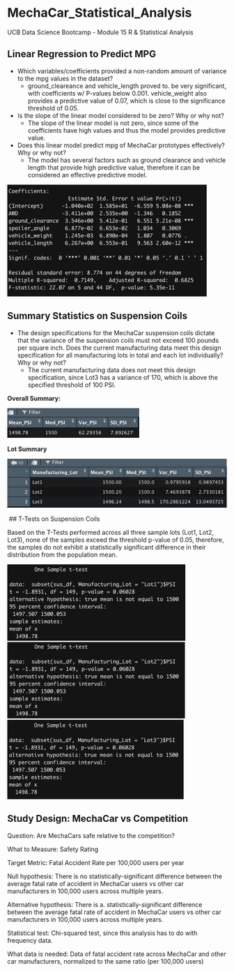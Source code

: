 # MechaCar_Statistical_Analysis
UCB Data Science Bootcamp - Module 15 R &amp; Statistical Analysis


## Linear Regression to Predict MPG
* Which variables/coefficients provided a non-random amount of variance to the mpg values in the dataset?
    - ground_cleareance and vehicle_length proved to. be very significant, with coefficients w/ P-values below 0.001. vehicle_weight also provides a predictive value of 0.07, which is close to the significance threshold of 0.05.
* Is the slope of the linear model considered to be zero? Why or why not?
    * The slope of the linear model is not zero, since some of the coefficients have high values and thus the model provides predictive value.
* Does this linear model predict mpg of MechaCar prototypes effectively? Why or why not?
    * The model has several factors such as ground clearance and vehicle length that provide high predictive value, therefore it can be considered an effective predictive model.

![Multiple Regression Summary](https://raw.githubusercontent.com/Dreski9000/MechaCar_Statistical_Analysis/main/multi_lingress.png)

## Summary Statistics on Suspension Coils

* The design specifications for the MechaCar suspension coils dictate that the variance of the suspension coils must not exceed 100 pounds per square inch. Does the current manufacturing data meet this design specification for all manufacturing lots in total and each lot individually? Why or why not?
    - The current manufacturing data does not meet this design specification, since Lot3 has a variance of 170, which is above the specified threshold of 100 PSI.

**Overall Summary:** 

![Overall Summary](https://raw.githubusercontent.com/Dreski9000/MechaCar_Statistical_Analysis/main/overall_summary.png)

**Lot Summary**

![Lot Summary](https://raw.githubusercontent.com/Dreski9000/MechaCar_Statistical_Analysis/main/lot_group_summary.png)

 ## T-Tests on Suspension Coils

Based on the T-Tests performed across all three sample lots (Lot1, Lot2, Lot3), none of the samples exceed the threshold p-value of 0.05, therefore, the samples do not exhibit a statistically significant difference in their distribution from the population mean.

![Lot1 T-Test](https://raw.githubusercontent.com/Dreski9000/MechaCar_Statistical_Analysis/main/lot1_t-test.png)
![Lot2 T-Test](https://raw.githubusercontent.com/Dreski9000/MechaCar_Statistical_Analysis/main/lot2_t-test.png)
![Lot3 T-Test](https://raw.githubusercontent.com/Dreski9000/MechaCar_Statistical_Analysis/main/lot3_t-test.png)

## Study Design: MechaCar vs Competition

Question: Are MechaCars safe relative to the competition?

What to Measure: Safety Rating

Target Metric: Fatal Accident Rate per 100,000 users per year

Null hypothesis: There is no statistically-significant difference between the average fatal rate of accident in MechaCar users vs other car manufacturers in 100,000 users across multiple years. 

Alternative hypothesis: There is a. statistically-significant difference between the average fatal rate of accident in MechaCar users vs other car manufacturers in 100,000 users across multiple years. 

Statistical test: Chi-squared test, since this analysis has to do with frequency data.

What data is needed: Data of fatal accident rate across MechaCar and other car manufacturers, normalized to the same ratio (per 100,000 users)
